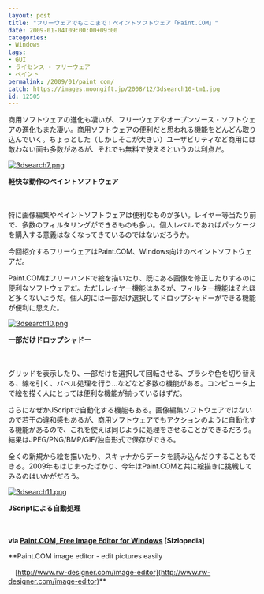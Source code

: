 ```yaml
---
layout: post
title: "フリーウェアでもここまで！ペイントソフトウェア「Paint.COM」"
date: 2009-01-04T09:00:00+09:00
categories:
- Windows
tags: 
- GUI
- ライセンス - フリーウェア
- ペイント
permalink: /2009/01/paint_com/
catch: https://images.moongift.jp/2008/12/3dsearch10-tm1.jpg
id: 12505
---
```

商用ソフトウェアの進化も凄いが、フリーウェアやオープンソース・ソフトウェアの進化もまた凄い。商用ソフトウェアの便利だと思われる機能をどんどん取り込んでいく。ちょっとした（しかしそこが大きい）ユーザビリティなど商用には敵わない面も多数があるが、それでも無料で使えるというのは利点だ。

  

[![3dsearch7.png](https://images.moongift.jp/2008/12/3dsearch7-tm.jpg)](https://images.moongift.jp/2008/12/3dsearch7.png)  
  
**軽快な動作のペイントソフトウェア**

  

　

  

特に画像編集やペイントソフトウェアは便利なものが多い。レイヤー等当たり前で、多数のフィルタリングができるものも多い。個人レベルであればパッケージを購入する意義はなくなってきているのではないだろうか。

  

今回紹介するフリーウェアはPaint.COM、Windows向けのペイントソフトウェアだ。

  
<!--more-->

Paint.COMはフリーハンドで絵を描いたり、既にある画像を修正したりするのに便利なソフトウェアだ。ただしレイヤー機能はあるが、フィルター機能はそれほど多くないようだ。個人的には一部だけ選択してドロップシャドーができる機能が便利に思えた。

  

[![3dsearch10.png](https://images.moongift.jp/2008/12/3dsearch10-tm1.jpg)](https://images.moongift.jp/2008/12/3dsearch101.png)  
  
**一部だけドロップシャドー**

  

　

  

グリッドを表示したり、一部だけを選択して回転させる、ブラシや色を切り替える、線を引く、バベル処理を行う…などなど多数の機能がある。コンピュータ上で絵を描く人にとっては便利な機能が揃っているはずだ。

  

さらになぜかJScriptで自動化する機能もある。画像編集ソフトウェアではないので若干の違和感もあるが、商用ソフトウェアでもアクションのように自動化する機能があるので、これを使えば同じように処理をさせることができるだろう。結果はJPEG/PNG/BMP/GIF/独自形式で保存ができる。

  

全くの新規から絵を描いたり、スキャナからデータを読み込んだりすることもできる。2009年もはじまったばかり、今年はPaint.COMと共に絵描きに挑戦してみるのはいかがだろう。

  

[![3dsearch11.png](https://images.moongift.jp/2008/12/3dsearch11-tm1.jpg)](https://images.moongift.jp/2008/12/3dsearch112.png)  
  
**JScriptによる自動処理**

  

　

  

**via [Paint.COM, Free Image Editor for Windows](http://www.sizlopedia.com/2008/12/27/paintcom-free-image-editor-windows/) [Sizlopedia]**

  

**Paint.COM image editor - edit pictures easily  
  
　[http://www.rw-designer.com/image-editor](http://www.rw-designer.com/image-editor)**

  
